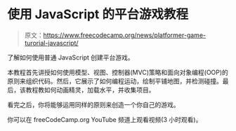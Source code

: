 # 使用 JavaScript 的平台游戏教程

> 原文：<https://www.freecodecamp.org/news/platformer-game-turorial-javascript/>

了解如何使用普通 JavaScript 创建平台游戏。

本教程首先讲授如何使用模型、视图、控制器(MVC)策略和面向对象编程(OOP)的原则来组织代码。然后，它展示了如何编程运动，绘制平铺地图，并检测碰撞。最后，该教程教如何动画精灵，加载水平，并收集项目。

看完之后，你将能够运用同样的原则来创造一个你自己的游戏。

你可以在 freeCodeCamp.org YouTube 频道上观看视频(3 小时观看)。‌
